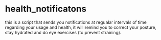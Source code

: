 # health_notificatons
 this is a script that sends you notifications at regualar intervals of time regarding your usage and health, it will remind you to correct your posture, stay hydrated and do eye exercises (to prevent straining).
